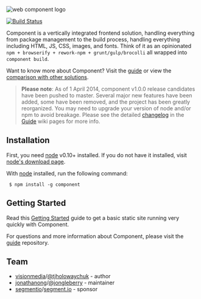 
  ![web component logo](http://i49.tinypic.com/e7nj9v.png)

  [![Build Status](https://travis-ci.org/component/component.png)](https://travis-ci.org/component/component)

  Component is a vertically integrated frontend solution, handling everything from package management to the build process, handling everything including HTML, JS, CSS, images, and fonts. Think of it as an opinionated `npm + browserify + rework-npm + grunt/gulp/brocolli` all wrapped into `component build`.

  Want to know more about Component? Visit the [guide](https://github.com/component/guide) or view the [comparison with other solutions](https://github.com/component/guide/blob/master/component/vs.md).

> **Please note**: As of 1 April 2014, component v1.0.0 release candidates have been pushed to master. Several
major new features have been added, some have been removed, and the project has been greatly reorganized. You may need to upgrade your
version of node and/or npm to avoid breakage. Please see the detailed [changelog](https://github.com/component/guide/blob/master/changelogs/1.0.0.md) in the
[Guide](https://github.com/component/guide) wiki pages for more info.

## Installation

  First, you need [node](https://nodejs.org) v0.10+ installed. If you do not have it installed, visit [node's download page](http://nodejs.org/download/).

  With [node](http://nodejs.org) installed, run the following command:

     $ npm install -g component

## Getting Started

Read this [Getting Started](https://github.com/component/guide/blob/master/component/getting-started.md) guide to get a basic static site running very quickly with Component.

For questions and more information about Component, please visit the [guide](https://github.com/component/guide) repository.

## Team

- [visionmedia](https://github.com/visionmedia)/[@tjholowaychuk](https://twitter.com/tjholowaychuk) - author
- [jonathanong](https://github.com/jonathanong)/[@jongleberry](https://twitter.com/jongleberry) - maintainer
- [segmentio](https://github.com/segmentio)/[segment.io](https://segment.io) - sponsor

